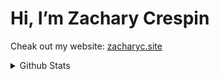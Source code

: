 # Hi, I’m Zachary Crespin
Cheak out my website: [zacharyc.site](https://zacharyc.site)

<details>
<summary>Github Stats</summary>

[![github overview](https://raw.githubusercontent.com/ZacharyCrespin/ZacharyCrespin/master/generated/overview.svg )](https://github.com/jstrieb/github-stats)
[![top languages](https://raw.githubusercontent.com/ZacharyCrespin/ZacharyCrespin/master/generated/languages.svg)](https://github.com/jstrieb/github-stats)

[![GitHub Streak](https://github-readme-streak-stats.herokuapp.com?user=ZacharyCrespin&theme=dark&hide_border=true&background=00000000&border=878787&stroke=878787&ring=58A6FF&fire=58A6FF&currStreakNum=58A6FF&sideNums=878787&currStreakLabel=878787&sideLabels=878787&dates=878787)](https://github.com/DenverCoder1/github-readme-streak-stats)

</details>
